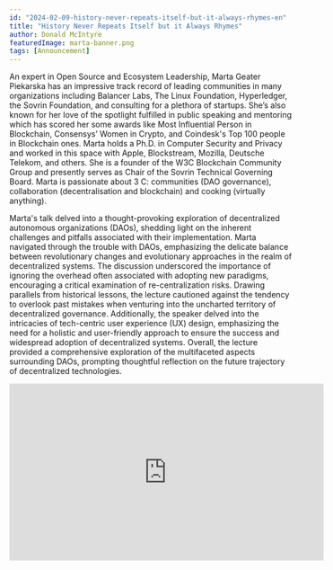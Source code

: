```yaml
---
id: "2024-02-09-history-never-repeats-itself-but-it-always-rhymes-en"
title: "History Never Repeats Itself but it Always Rhymes"
author: Donald McIntyre
featuredImage: marta-banner.png
tags: [Announcement]
---
```


An expert in Open Source and Ecosystem Leadership, Marta Geater Piekarska has an impressive track record of leading communities in many organizations including Balancer Labs, The Linux Foundation, Hyperledger, the Sovrin Foundation, and consulting for a plethora of startups. She’s also known for her love of the spotlight fulfilled in public speaking and mentoring which has scored her some awards like Most Influential Person in Blockchain, Consensys’ Women in Crypto, and Coindesk's Top 100 people in Blockchain ones. Marta holds a Ph.D. in Computer Security and Privacy and worked in this space with Apple, Blockstream, Mozilla, Deutsche Telekom, and others. She is a founder of the W3C Blockchain Community Group and presently serves as Chair of the Sovrin Technical Governing Board. Marta is passionate about 3 C: communities (DAO governance), collaboration (decentralisation and blockchain) and cooking (virtually anything).

Marta's talk delved into a thought-provoking exploration of decentralized autonomous organizations (DAOs), shedding light on the inherent challenges and pitfalls associated with their implementation. Marta navigated through the trouble with DAOs, emphasizing the delicate balance between revolutionary changes and evolutionary approaches in the realm of decentralized systems. The discussion underscored the importance of ignoring the overhead often associated with adopting new paradigms, encouraging a critical examination of re-centralization risks. Drawing parallels from historical lessons, the lecture cautioned against the tendency to overlook past mistakes when venturing into the uncharted territory of decentralized governance. Additionally, the speaker delved into the intricacies of tech-centric user experience (UX) design, emphasizing the need for a holistic and user-friendly approach to ensure the success and widespread adoption of decentralized systems. Overall, the lecture provided a comprehensive exploration of the multifaceted aspects surrounding DAOs, prompting thoughtful reflection on the future trajectory of decentralized technologies.

<iframe width="560" height="315" src="https://www.youtube.com/embed/7UCH0pNzGtw?si=akcq6cfyzFBm2Zvz" title="YouTube video player" frameborder="0" allow="accelerometer; autoplay; clipboard-write; encrypted-media; gyroscope; picture-in-picture; web-share" allowfullscreen></iframe>
